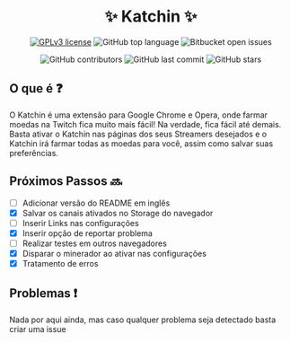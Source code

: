 # <div align="center">:sparkles: Katchin :sparkles:</div>

<div align="center">

[![GPLv3 license](https://img.shields.io/badge/License-MIT-blue.svg)](LICENSE.md)
![GitHub top language](https://img.shields.io/github/languages/top/pmba/twitch-katchin)
![Bitbucket open issues](https://img.shields.io/bitbucket/issues/pmba/twitch-katchin)

![GitHub contributors](https://img.shields.io/github/contributors/pmba/twitch-katchin)
![GitHub last commit](https://img.shields.io/github/last-commit/pmba/twitch-katchin)
![GitHub stars](https://img.shields.io/github/stars/pmba/twitch-katchin)

</div>

## O que é :question:

O Katchin é uma extensão para Google Chrome e Opera, onde farmar moedas na 
Twitch fica muito mais fácil! Na verdade, fica fácil até demais. Basta ativar o
Katchin nas páginas dos seus Streamers desejados e o Katchin irá farmar todas as 
moedas para você, assim como salvar suas preferências.

## Próximos Passos :soon:

- [ ] Adicionar versão do README em inglês
- [x] Salvar os canais ativados no Storage do navegador
- [ ] Inserir Links nas configurações
- [x] Inserir opção de reportar problema
- [ ] Realizar testes em outros navegadores
- [x] Disparar o minerador ao ativar nas configurações
- [x] Tratamento de erros

## Problemas :exclamation:

Nada por aqui ainda, mas caso qualquer problema seja detectado basta criar uma issue

##
